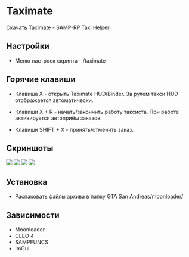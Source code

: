 # Taximate
[Скачать](https://github.com/21se/Taximate/releases) Taximate - SAMP-RP Taxi Helper

## Настройки
- Меню настроек скрипта - /taximate

## Горячие клавиши
- Клавиша X - открыть Taximate HUD/Binder. За рулем такси HUD отображается автоматически.

- Клавиши X + R - начать/закончить работу таксиста. При работе активируется автоприём заказов.

- Клавиши SHIFT + X - принять/отменить заказ.

## Скриншоты

![ ](https://i.imgur.com/q6GQ4Xp.png) 
![ ](https://i.imgur.com/IxTMbIx.png) ![ ](https://i.imgur.com/Rpq30VY.png)
![ ](https://i.imgur.com/0YzM9qk.png)

## Установка
- Распаковать файлы архива в папку GTA San Andreas/moonloader/
    
## Зависимости
-   Moonloader 
-   CLEO 4
-   SAMPFUNCS
-   ImGui



